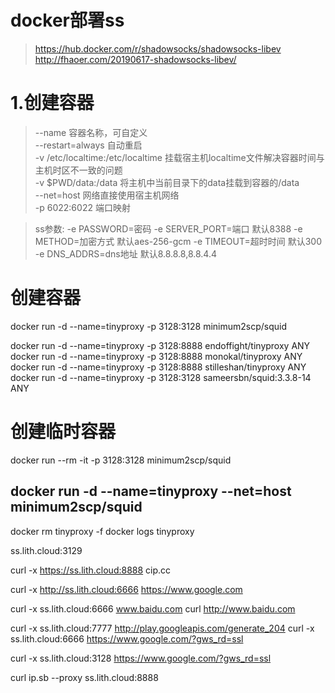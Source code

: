# docker部署ss
> https://hub.docker.com/r/shadowsocks/shadowsocks-libev
> http://fhaoer.com/20190617-shadowsocks-libev/

# 1.创建容器
> --name 容器名称，可自定义  
> --restart=always 自动重启  
> -v /etc/localtime:/etc/localtime 挂载宿主机localtime文件解决容器时间与主机时区不一致的问题  
> -v $PWD/data:/data 将主机中当前目录下的data挂载到容器的/data  
> --net=host 网络直接使用宿主机网络  
> -p 6022:6022 端口映射  

> ss参数:
> -e PASSWORD=密码
> -e SERVER_PORT=端口 默认8388
> -e METHOD=加密方式 默认aes-256-gcm
> -e TIMEOUT=超时时间 默认300
> -e DNS_ADDRS=dns地址 默认8.8.8.8,8.8.4.4

 

# 创建容器 
docker run -d --name=tinyproxy -p 3128:3128 minimum2scp/squid

 
docker run -d --name=tinyproxy -p 3128:8888 endoffight/tinyproxy ANY
docker run -d --name=tinyproxy -p 3128:8888 monokal/tinyproxy ANY
docker run -d --name=tinyproxy -p 3128:8888 stilleshan/tinyproxy ANY
docker run -d --name=tinyproxy -p 3128:3128 sameersbn/squid:3.3.8-14 ANY




# 创建临时容器
docker run --rm -it -p 3128:3128 minimum2scp/squid



 
 docker run -d --name=tinyproxy --net=host minimum2scp/squid
----------------------
docker rm tinyproxy -f
docker logs tinyproxy



ss.lith.cloud:3129


 
curl -x https://ss.lith.cloud:8888 cip.cc


curl -x http://ss.lith.cloud:6666 https://www.google.com

curl -x ss.lith.cloud:6666 www.baidu.com
curl http://www.baidu.com



curl -x ss.lith.cloud:7777  http://play.googleapis.com/generate_204
curl -x ss.lith.cloud:6666 https://www.google.com/?gws_rd=ssl
 


curl -x ss.lith.cloud:3128 https://www.google.com/?gws_rd=ssl



curl ip.sb --proxy ss.lith.cloud:8888 